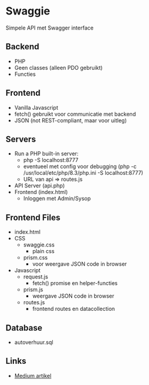 # Swaggie
Simpele API met Swagger interface

## Backend
* PHP
* Geen classes (alleen PDO gebruikt)
* Functies

## Frontend
* Vanilla Javascript
* fetch() gebruikt voor communicatie met backend
* JSON (not REST-compliant, maar voor uitleg)

## Servers
* Run a PHP built-in server:
    * php -S localhost:8777
    * eventueel met config voor debugging (php -c /usr/local/etc/php/8.3/php.ini -S localhost:8777)
    * URL van api => routes.js
* API Server (api.php)
* Frontend (index.html)
    * Inloggen met Admin/Sysop

## Frontend Files
* index.html
* CSS
    * swaggie.css
        * plain css
    * prism.css
        * voor weergave JSON code in browser
* Javascript
    * request.js
        * fetch() promise en helper-functies
    * prism.js
        * weergave JSON code in browser
    * routes.js
        * frontend routes en datacollection

## Database
* autoverhuur.sql

## Links
* [Medium artikel](https://adityan150.medium.com/3-ways-to-fetch-data-from-an-api-endpoint-in-javascript-638fc4ec0ad6)
